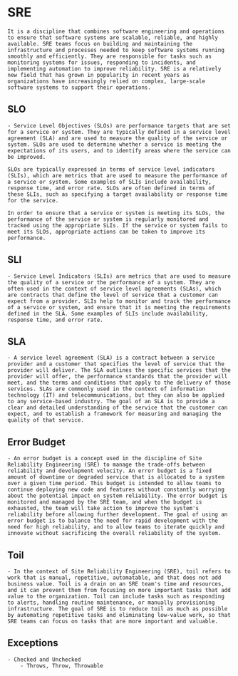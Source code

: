 # SRE
    It is a discipline that combines software engineering and operations to ensure that software systems are scalable, reliable, and highly available. SRE teams focus on building and maintaining the infrastructure and processes needed to keep software systems running smoothly and efficiently. They are responsible for tasks such as monitoring systems for issues, responding to incidents, and implementing automation to improve reliability. SRE is a relatively new field that has grown in popularity in recent years as organizations have increasingly relied on complex, large-scale software systems to support their operations.

## SLO
    - Service Level Objectives (SLOs) are performance targets that are set for a service or system. They are typically defined in a service level agreement (SLA) and are used to measure the quality of the service or system. SLOs are used to determine whether a service is meeting the expectations of its users, and to identify areas where the service can be improved.

    SLOs are typically expressed in terms of service level indicators (SLIs), which are metrics that are used to measure the performance of a service or system. Some examples of SLIs include availability, response time, and error rate. SLOs are often defined in terms of these SLIs, such as specifying a target availability or response time for the service.

    In order to ensure that a service or system is meeting its SLOs, the performance of the service or system is regularly monitored and tracked using the appropriate SLIs. If the service or system fails to meet its SLOs, appropriate actions can be taken to improve its performance.

## SLI
    - Service Level Indicators (SLIs) are metrics that are used to measure the quality of a service or the performance of a system. They are often used in the context of service level agreements (SLAs), which are contracts that define the level of service that a customer can expect from a provider. SLIs help to monitor and track the performance of a service or system, and ensure that it is meeting the requirements defined in the SLA. Some examples of SLIs include availability, response time, and error rate.

## SLA
    - A service level agreement (SLA) is a contract between a service provider and a customer that specifies the level of service that the provider will deliver. The SLA outlines the specific services that the provider will offer, the performance standards that the provider will meet, and the terms and conditions that apply to the delivery of those services. SLAs are commonly used in the context of information technology (IT) and telecommunications, but they can also be applied to any service-based industry. The goal of an SLA is to provide a clear and detailed understanding of the service that the customer can expect, and to establish a framework for measuring and managing the quality of that service.

## Error Budget
    - An error budget is a concept used in the discipline of Site Reliability Engineering (SRE) to manage the trade-offs between reliability and development velocity. An error budget is a fixed amount of downtime or degraded service that is allocated to a system over a given time period. This budget is intended to allow teams to continue deploying new code and features without constantly worrying about the potential impact on system reliability. The error budget is monitored and managed by the SRE team, and when the budget is exhausted, the team will take action to improve the system's reliability before allowing further development. The goal of using an error budget is to balance the need for rapid development with the need for high reliability, and to allow teams to iterate quickly and innovate without sacrificing the overall reliability of the system.

## Toil
    - In the context of Site Reliability Engineering (SRE), toil refers to work that is manual, repetitive, automatable, and that does not add business value. Toil is a drain on an SRE team's time and resources, and it can prevent them from focusing on more important tasks that add value to the organization. Toil can include tasks such as responding to alerts, handling routine maintenance, or manually provisioning infrastructure. The goal of SRE is to reduce toil as much as possible by automating repetitive tasks and eliminating low-value work, so that SRE teams can focus on tasks that are more important and valuable.

## Exceptions
    - Checked and Unchecked
        - Throws, Throw, Throwable
